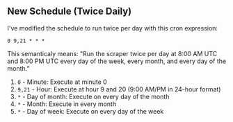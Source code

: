 ## New Schedule (Twice Daily)

I've modified the schedule to run twice per day with this cron expression:

```
0 9,21 * * *
```

This semanticaly means: "Run the scraper twice per day at 8:00 AM UTC and 8:00 PM UTC every day of the week, every month, and every day of the month."

1. `0` - Minute: Execute at minute 0
2. `9,21` - Hour: Execute at hour 9 and 20 (9:00 AM/PM in 24-hour format)
3. `*` - Day of month: Execute on every day of the month
4. `*` - Month: Execute in every month
5. `*` - Day of week: Execute on every day of the week
